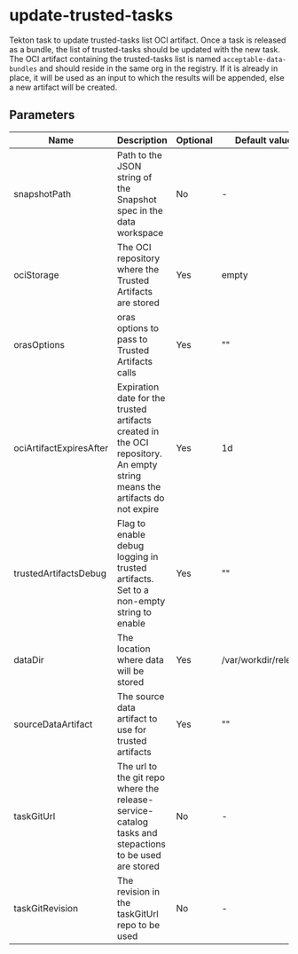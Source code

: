 # update-trusted-tasks

Tekton task to update trusted-tasks list OCI artifact.
Once a task is released as a bundle, the list of trusted-tasks should be 
updated with the new task.
The OCI artifact containing the trusted-tasks list is named `acceptable-data-bundles` and should reside in the same
org in the registry. If it is already in place, it will be used as an input to which the results will be appended,
else a new artifact will be created.

## Parameters

| Name                    | Description                                                                                                                | Optional | Default value        |
|-------------------------|----------------------------------------------------------------------------------------------------------------------------|----------|----------------------|
| snapshotPath            | Path to the JSON string of the Snapshot spec in the data workspace                                                         | No       | -                    |
| ociStorage              | The OCI repository where the Trusted Artifacts are stored                                                                  | Yes      | empty                |
| orasOptions             | oras options to pass to Trusted Artifacts calls                                                                            | Yes      | ""                   |
| ociArtifactExpiresAfter | Expiration date for the trusted artifacts created in the OCI repository. An empty string means the artifacts do not expire | Yes      | 1d                   |
| trustedArtifactsDebug   | Flag to enable debug logging in trusted artifacts. Set to a non-empty string to enable                                     | Yes      | ""                   |
| dataDir                 | The location where data will be stored                                                                                     | Yes      | /var/workdir/release |
| sourceDataArtifact      | The source data artifact to use for trusted artifacts                                                                      | Yes      | ""                   |
| taskGitUrl              | The url to the git repo where the release-service-catalog tasks and stepactions to be used are stored                      | No       | -                    |
| taskGitRevision         | The revision in the taskGitUrl repo to be used                                                                             | No       | -                    |
